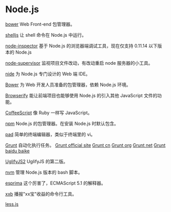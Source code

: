 Node.js
=======

[bower](https://github.com/Ju2ender/bower)
Web Front-end 包管理器。

[shelljs](https://github.com/Ju2ender/shelljs)
让 shell 命令在 Node.js 中运行。

[node-inspector](https://github.com/Ju2ender/node-inspector)
基于 Node.js 的浏览器端调试工具，现在仅支持 0.11.14 以下版本的 Node.js

[node-supervisor](https://github.com/Ju2ender/node-supervisor)
监视项目文件改动，有改动重启 node 服务器的小工具。

[nide](https://github.com/Ju2ender/nide)
为 Node.js 专门设计的 Web 端 IDE。

[Bower](https://github.com/bower/bower)
为 Web 开发人员准备的包管理器，依赖 Node.js 环境。

[Browserify](https://github.com/Ju2ender/node-browserify)
能让前端项目也能够使用 Node.js 的引入其他 JavaScript 文件的功能。

[CoffeeScript](https://github.com/Ju2ender/coffeescript)
像 Ruby 一样写 JavaScript。

[npm](https://github.com/Ju2ender/npm)
Node.js 的包管理器。在安装 Node.js 时默认包含。

[pad](https://github.com/Ju2ender/pad)
简单的终端编辑器，类似于终端里的 vi。

[Grunt](https://github.com/Ju2ender/grunt)
自动化执行任务。
[Grunt official site](http://gruntjs.com/)
[Grunt cn](http://gruntjs.cn/)
[Grunt org](http://www.gruntjs.org/)
[Grunt net](http://www.gruntjs.net/)
[Grunt baidu baike](http://baike.baidu.com/view/375601.htm)

[UglifyJS2](https://github.com/Ju2ender/UglifyJS2)
UglifyJS 的第二版。

[nvm](https://github.com/Ju2ender/nvm)
管理 Node.js 版本的 bash 脚本。

[esprima](https://github.com/Ju2ender/esprima)
这个厉害了，ECMAScript 5.1 的解释器。

[xxb](https://github.com/Ju2ender/xxb)
播报"xx宝"收益的命令行工具。

[less.js](https://github.com/Ju2ender/less.js)
